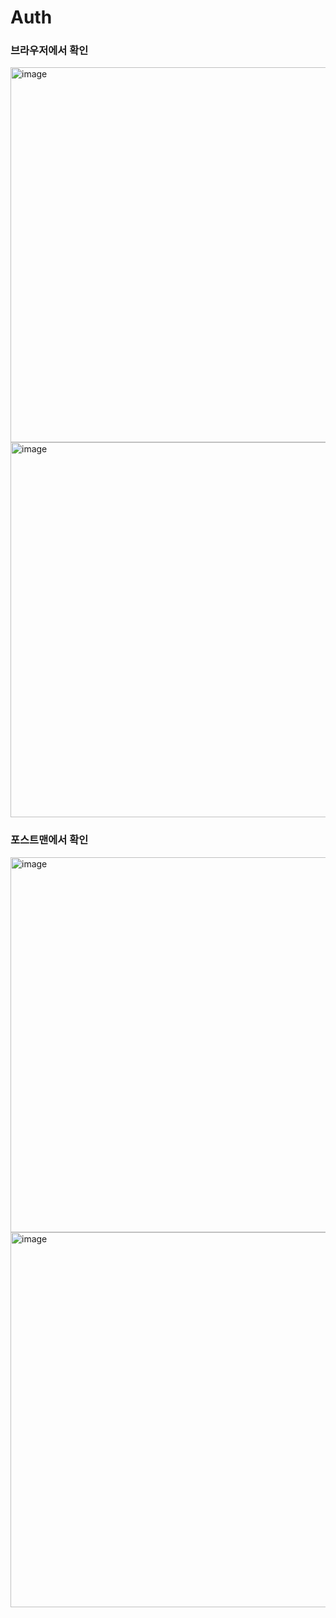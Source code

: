 # Auth

### 브라우저에서 확인
<img width="600" alt="image" src="https://github.com/dami0806/spring-auth/assets/85047035/ab88adfe-6898-4d34-90f2-c8e5202af13e">

<img width="600" alt="image" src="https://github.com/dami0806/spring-auth/assets/85047035/239784f5-0963-426d-8b49-ec0ff7825871">

### 포스트맨에서 확인
<img width="600" alt="image" src="https://github.com/dami0806/spring-auth/assets/85047035/d0ad4132-7ac1-4c47-b6e3-0407ec934133">

<img width="600" alt="image" src="https://github.com/dami0806/spring-auth/assets/85047035/1a16fee0-8448-49c4-a806-833b4637bd94">
